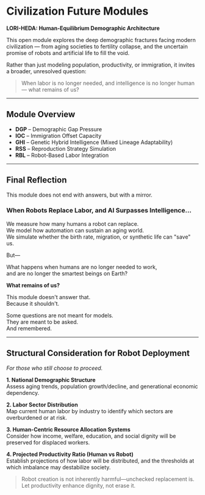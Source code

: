 # Civilization Future Modules

**LORI-HEDA: Human-Equilibrium Demographic Architecture**

This open module explores the deep demographic fractures facing modern civilization — from aging societies to fertility collapse, and the uncertain promise of robots and artificial life to fill the void.

Rather than just modeling population, productivity, or immigration, it invites a broader, unresolved question:

> When labor is no longer needed, and intelligence is no longer human — what remains of us?

---

## Module Overview

- **DGP** – Demographic Gap Pressure  
- **IOC** – Immigration Offset Capacity  
- **GHI** – Genetic Hybrid Intelligence (Mixed Lineage Adaptability)  
- **RSS** – Reproduction Strategy Simulation  
- **RBL** – Robot-Based Labor Integration  

---

## Final Reflection

This module does not end with answers, but with a mirror.

### When Robots Replace Labor, and AI Surpasses Intelligence...

We measure how many humans a robot can replace.  
We model how automation can sustain an aging world.  
We simulate whether the birth rate, migration, or synthetic life can "save" us.

But—

What happens when humans are no longer needed to work,  
and are no longer the smartest beings on Earth?

**What remains of us?**

This module doesn't answer that.  
Because it shouldn't.

Some questions are not meant for models.  
They are meant to be asked.  
And remembered.

---

## Structural Consideration for Robot Deployment  
*For those who still choose to proceed.*

**1. National Demographic Structure**  
Assess aging trends, population growth/decline, and generational economic dependency.

**2. Labor Sector Distribution**  
Map current human labor by industry to identify which sectors are overburdened or at risk.

**3. Human-Centric Resource Allocation Systems**  
Consider how income, welfare, education, and social dignity will be preserved for displaced workers.

**4. Projected Productivity Ratio (Human vs Robot)**  
Establish projections of how labor will be distributed, and the thresholds at which imbalance may destabilize society.

> Robot creation is not inherently harmful—unchecked replacement is.  
> Let productivity enhance dignity, not erase it.

